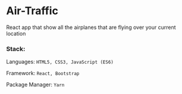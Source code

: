 # Air-Traffic

React app that show all the airplanes that are flying over your current location


### Stack:

Languages: `HTML5, CSS3, JavaScript (ES6)`

Framework: `React, Bootstrap`

Package Manager: `Yarn`
